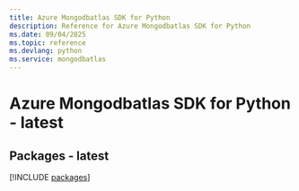 ```yaml
---
title: Azure Mongodbatlas SDK for Python
description: Reference for Azure Mongodbatlas SDK for Python
ms.date: 09/04/2025
ms.topic: reference
ms.devlang: python
ms.service: mongodbatlas
---
```

# Azure Mongodbatlas SDK for Python - latest
## Packages - latest
[!INCLUDE [packages](mongodbatlas-index.md)]